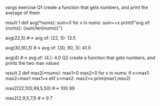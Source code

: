 vargs exercise
Q1
create a function that gets numbers, and print the average of them

result 1
def avg(*nums):
    sum=0
    for x in nums:
        sum+=x
    print(f"avg of: {nums}: {sum/len(nums)}")




avg(22,5)           #-> avg of: (22, 5): 13.5

avg(30,90,3)        #-> avg of: (30, 90, 3): 41.0

avg(4)              #-> avg of: (4,): 4.0
Q2
create a function that gets numbers, and prints the two max values

result 2
def max2(*nums):
    max1=0
    max2=0
    for x in nums:
        if x>max1:
            max2=max1
            max1=x
        elif x>max2:
            max2=x
    print(max1,max2)



max2(22,100,99,5,50)           #-> 100 99

max2(2,9,5,7,1)                #-> 9 7